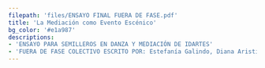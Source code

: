 ```yaml
---
filepath: 'files/ENSAYO FINAL FUERA DE FASE.pdf'
title: 'La Mediación como Evento Escénico'
bg_color: '#e1a987'
descriptions:
- 'ENSAYO PARA SEMILLEROS EN DANZA Y MEDIACIÓN DE IDARTES'
- 'FUERA DE FASE COLECTIVO ESCRITO POR: Estefanía Galindo, Diana Aristizábal'
---
```

